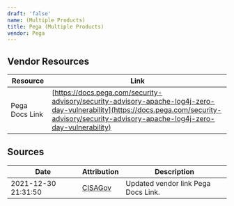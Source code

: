 ```yaml
---
draft: 'false'
name: (Multiple Products)
title: Pega (Multiple Products)
vendor: Pega
---
```


## Vendor Resources
| Resource | Link |
| --- | --- |
| Pega Docs Link | [https://docs.pega.com/security-advisory/security-advisory-apache-log4j-zero-day-vulnerability](https://docs.pega.com/security-advisory/security-advisory-apache-log4j-zero-day-vulnerability) |



## Sources
| Date | Attribution | Description |
| --- | --- | --- |
| 2021-12-30 21:31:50 | [CISAGov](https://raw.githubusercontent.com/cisagov/log4j-affected-db/develop/README.md) | Updated vendor link Pega Docs Link.  |
